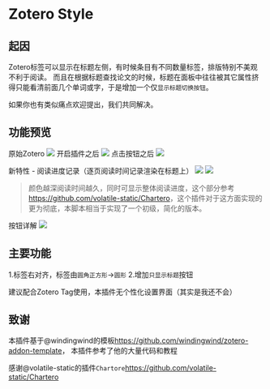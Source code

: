 # Zotero Style

## 起因
Zotero标签可以显示在标题左侧，有时候条目有不同数量标签，排版特别不美观不利于阅读。
而且在根据标题查找论文的时候，标题在面板中往往被其它属性挤得只能看清前面几个单词或字，于是增加一个仅`显示标题切换按钮`。

如果你也有类似痛点欢迎提出，我们共同解决。

## 功能预览
原始Zotero
![](https://spr1ng.live/file/d38124d3529d6dd682dd3.png)
开启插件之后
![](https://spr1ng.live/file/28d1ca9d77abb310db2e2.png)
点击按钮之后
![](https://spr1ng.live/file/6bacc5490a52029ff35f6.png)

新特性 - 阅读进度记录（逐页阅读时间记录渲染在标题上）
![](https://spr1ng.live/file/ed09ed3b676eef4d09bd2.png)
![](https://spr1ng.live/file/447b7d8912422770731a5.png)
> 颜色越深阅读时间越久，同时可显示整体阅读进度，这个部分参考<https://github.com/volatile-static/Chartero>，这个插件对于这方面实现的更为彻底，本脚本相当于实现了一个初级，简化的版本。

按钮详解
![](https://spr1ng.live/file/15deb6f9b3da8f5d6c7de.png)

## 主要功能
1.标签右对齐，标签由`圆角正方形`->`圆形`
2.增加`只显示标题`按钮

建议配合Zotero Tag使用，本插件无个性化设置界面（其实是我还不会）

## 致谢
本插件基于@windingwind的模板<https://github.com/windingwind/zotero-addon-template>，
本插件参考了他的大量代码和教程

感谢@volatile-static的插件`Chartore`<https://github.com/volatile-static/Chartero>